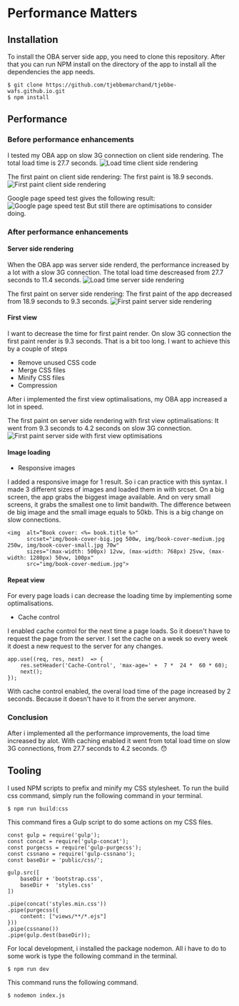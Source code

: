 # Performance Matters

## Installation

To install the OBA server side app, you need to clone this repository. After that you can run NPM install on the directory of the app to install all the dependencies the app needs.

    $ git clone https://github.com/tjebbemarchand/tjebbe-wafs.github.io.git
	$ npm install

## Performance
### Before performance enhancements
I tested my OBA app on slow 3G connection on client side rendering.
The total load time is 27.7 seconds.
![Load time client side rendering](./docs/client-side-load-time.jpg)

The first paint on client side rendering:
The first paint is 18.9 seconds.
![First paint client side rendering](./docs/client-side-first-paint.jpg)

Google page speed test gives the following result:
![Google page speed test](./docs/google-page-speed-test-before.jpg)
But still there are optimisations to consider doing.

### After performance enhancements
#### Server side rendering
When the OBA app was server side renderd, the performance increased by a lot with a slow 3G connection.
The total load time descreased from 27.7 seconds to 11.4 seconds.
![Load time server side rendering](./docs/server-side-load-time.jpg)

The first paint on server side rendering:
The first paint of the app decreased from 18.9 seconds to 9.3 seconds.
![First paint server side rendering](./docs/server-side-first-paint.jpg)

#### First view
I want to decrease the time for first paint render. On slow 3G connection the first paint render is 9.3 seconds. That is a bit too long.
I want to achieve this by a couple of steps
 - Remove unused CSS code
 - Merge CSS files
 - Minify CSS files
 - Compression
 
 After i implemented the first view optimalisations, my OBA app increased a lot in speed.

 The first paint on server side rendering with first view optimalisations:
 It went from 9.3 seconds to 4.2 seconds on slow 3G connection.
 ![First paint server side with first view optimisations](./docs/server-side-first-paint.jpg)

#### Image loading
 - Responsive images

I added a responsive image for 1 result. So i can practice with this syntax. I made 3 different sizes of images and loaded them in with srcset. On a big screen, the app grabs the biggest image available. And on very small screens, it grabs the smallest one to limit bandwith.
The difference between de big image and the small image equals to 50kb. This is a big change on slow connections.

    <img  alt=“Book cover: <%= book.title %>"
		  srcset="img/book-cover-big.jpg 500w, img/book-cover-medium.jpg 250w, img/book-cover-small.jpg 70w"
		  sizes="(max-width: 500px) 12vw, (max-width: 768px) 25vw, (max-width: 1280px) 50vw, 100px"
	      src="img/book-cover-medium.jpg">

#### Repeat view
For every page loads i can decrease the loading time by implementing some optimalisations.
 - Cache control

I enabled cache control for the next time a page loads. So it doesn't have to request the page from the server. I set the cache on a week so every week it doest a new request to the server for any changes.

    app.use((req, res, next)  => {
	    res.setHeader('Cache-Control', 'max-age=' +  7 *  24 *  60 * 60);
	    next();
    });

With cache control enabled, the overal load time of the page increased by 2 seconds. Because it doesn't have to it from the server anymore.

### Conclusion
After i implemented all the performance improvements, the load time increased by alot. With caching enabled it went from total load time on slow 3G connections, from 27.7 seconds to 4.2 seconds. 😯

## Tooling
I used NPM scripts to prefix and minify my CSS stylesheet. To run the build css command, simply run the following command in your terminal.

    $ npm run build:css

This command fires a Gulp script to do some actions on my CSS files.

    const gulp = require('gulp');
    const concat = require('gulp-concat');
    const purgecss = require('gulp-purgecss');
    const cssnano = require('gulp-cssnano');
    const baseDir = 'public/css/';
    
    gulp.src([
        baseDir + 'bootstrap.css',
        baseDir +  'styles.css'
    ])
    
    .pipe(concat('styles.min.css'))
    .pipe(purgecss({
        content: ["views/**/*.ejs"]
    }))
    .pipe(cssnano())
    .pipe(gulp.dest(baseDir));

For local development, i installed the package nodemon. All i have to do to some work is type the following command in the terminal.

    $ npm run dev

This command runs the following command.

    $ nodemon index.js